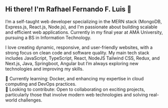 ## Hi there! I'm Rafhael Fernando F. Luis 👋

I’m a self-taught web developer specializing in the MERN stack (MongoDB, Express.js, React.js, Node.js), and I'm passionate about building scalable and efficient web applications. Currently in my final year at AMA University, pursuing a BS in Information Technology.

I love creating dynamic, responsive, and user-friendly websites, with a strong focus on clean code and software quality. My main tech stack includes JavaScript, TypeScript, React, NodeJS Tailwind CSS, Redux, and Next.js, Java, Springboot, Angular but I’m always exploring new technologies and improving my skills.

🌱 Currently learning: Docker, and enhancing my expertise in cloud computing and DevOps practices.<br/>
💼 Looking to contribute: Open to collaborating on exciting projects, particularly those that involve modern web technologies and solving real-world challenges.<br/>

